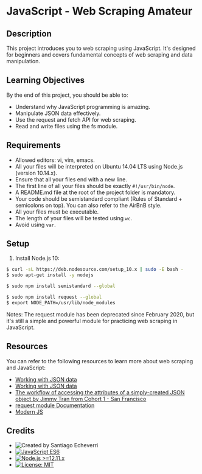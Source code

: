 # JavaScript - Web Scraping Amateur

## Description

This project introduces you to web scraping using JavaScript. It's designed for beginners and covers fundamental concepts of web scraping and data manipulation.

## Learning Objectives

By the end of this project, you should be able to:

- Understand why JavaScript programming is amazing.
- Manipulate JSON data effectively.
- Use the request and fetch API for web scraping.
- Read and write files using the fs module.

## Requirements

- Allowed editors: vi, vim, emacs.
- All your files will be interpreted on Ubuntu 14.04 LTS using Node.js (version 10.14.x).
- Ensure that all your files end with a new line.
- The first line of all your files should be exactly `#!/usr/bin/node`.
- A README.md file at the root of the project folder is mandatory.
- Your code should be semistandard compliant (Rules of Standard + semicolons on top). You can also refer to the AirBnB style.
- All your files must be executable.
- The length of your files will be tested using `wc`.
- Avoid using `var`.

## Setup

1. Install Node.js 10:

```bash
$ curl -sL https://deb.nodesource.com/setup_10.x | sudo -E bash -
$ sudo apt-get install -y nodejs

$ sudo npm install semistandard --global

$ sudo npm install request --global
$ export NODE_PATH=/usr/lib/node_modules

```

Notes: The request module has been deprecated since February 2020, but it's still a simple and powerful module for practicing web scraping in JavaScript.

## Resources

You can refer to the following resources to learn more about web scraping and JavaScript:

- [Working with JSON data](https://developer.mozilla.org/en-US/docs/Learn/JavaScript/Objects/JSON)
- [Working with JSON data](https://developer.mozilla.org/en-US/docs/Learn/JavaScript/Objects/JSON)
- [The workflow of accessing the attributes of a simply-created JSON object by Jimmy Tran from Cohort 1 - San Francisco](https://medium.com/@vietkieutie/the-workflow-of-accessing-the-attributes-of-a-simply-created-json-object-7f554eba7156)
- [request module Documentation](https://github.com/request/request)
- [Modern JS](https://github.com/mbeaudru/modern-js-cheatsheet)

## Credits

- ![Created by Santiago Echeverri](https://img.shields.io/badge/Created%20by-Santiago%20Echeverri-blue.svg)
- [![JavaScript ES6](https://img.shields.io/badge/JavaScript-ES6-blue.svg)](#)
- [![Node.js >=12.11.x](https://img.shields.io/badge/Node.js-%3E%3D12.11.x-blue.svg)](#)
- [![License: MIT](https://img.shields.io/badge/icense-MIT-blue.svg)](#)



